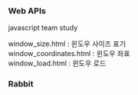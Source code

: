 ### Web APIs
javascript team study

window_size.html : 윈도우 사이즈 표기    
window_coordinates.html : 윈도우 좌표    
window_load.html : 윈도우 로드    


### Rabbit
